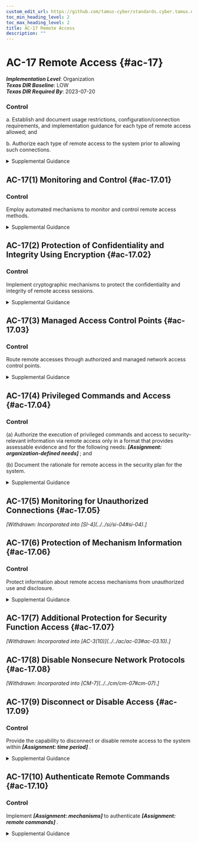 ```yaml
---
custom_edit_url: https://github.com/tamus-cyber/standards.cyber.tamus.edu/tree/main/static/content/tamus.edu/TAMUS_profile.xml
toc_min_heading_level: 2
toc_max_heading_level: 2
title: AC-17 Remote Access
description: ""
---
```


# AC-17 Remote Access {#ac-17}

_**Implementation Level**_: Organization\
_**Texas DIR Baseline**_: LOW\
_**Texas DIR Required By**_: 2023-07-20

### Control

a. Establish and document usage restrictions, configuration/connection requirements, and implementation guidance for each type of remote access allowed; and

b. Authorize each type of remote access to the system prior to allowing such connections.

<details>
  <summary>Supplemental Guidance</summary>

Remote access is access to organizational systems (or processes acting on behalf of users) that communicate through external networks such as the Internet. Types of remote access include dial-up, broadband, and wireless. Organizations use encrypted virtual private networks (VPNs) to enhance confidentiality and integrity for remote connections. The use of encrypted VPNs provides sufficient assurance to the organization that it can effectively treat such connections as internal networks if the cryptographic mechanisms used are implemented in accordance with applicable laws, executive orders, directives, regulations, policies, standards, and guidelines. Still, VPN connections traverse external networks, and the encrypted VPN does not enhance the availability of remote connections. VPNs with encrypted tunnels can also affect the ability to adequately monitor network communications traffic for malicious code. Remote access controls apply to systems other than public web servers or systems designed for public access. Authorization of each remote access type addresses authorization prior to allowing remote access without specifying the specific formats for such authorization. While organizations may use information exchange and system connection security agreements to manage remote access connections to other systems, such agreements are addressed as part of <a xmlns="http://csrc.nist.gov/ns/oscal/1.0" href="#ca-3">CA-3</a> . Enforcing access restrictions for remote access is addressed via <a xmlns="http://csrc.nist.gov/ns/oscal/1.0" href="#ac-3">AC-3</a>.

</details>

## AC-17(1) Monitoring and Control {#ac-17.01}

### Control

Employ automated mechanisms to monitor and control remote access methods.

<details>
  <summary>Supplemental Guidance</summary>

Monitoring and control of remote access methods allows organizations to detect attacks and help ensure compliance with remote access policies by auditing the connection activities of remote users on a variety of system components, including servers, notebook computers, workstations, smart phones, and tablets. Audit logging for remote access is enforced by <a xmlns="http://csrc.nist.gov/ns/oscal/1.0" href="#au-2">AU-2</a> . Audit events are defined in <a xmlns="http://csrc.nist.gov/ns/oscal/1.0" href="#au-2_smt.a">AU-2a</a>.

</details>

## AC-17(2) Protection of Confidentiality and Integrity Using Encryption {#ac-17.02}

### Control

Implement cryptographic mechanisms to protect the confidentiality and integrity of remote access sessions.

<details>
  <summary>Supplemental Guidance</summary>

Virtual private networks can be used to protect the confidentiality and integrity of remote access sessions. Transport Layer Security (TLS) is an example of a cryptographic protocol that provides end-to-end communications security over networks and is used for Internet communications and online transactions.

</details>

## AC-17(3) Managed Access Control Points {#ac-17.03}

### Control

Route remote accesses through authorized and managed network access control points.

<details>
  <summary>Supplemental Guidance</summary>

Organizations consider the Trusted Internet Connections (TIC) initiative <a xmlns="http://csrc.nist.gov/ns/oscal/1.0" href="#4f42ee6e-86cc-403b-a51f-76c2b4f81b54">DHS TIC</a> requirements for external network connections since limiting the number of access control points for remote access reduces attack surfaces.

</details>

## AC-17(4) Privileged Commands and Access {#ac-17.04}

### Control

(a) Authorize the execution of privileged commands and access to security-relevant information via remote access only in a format that provides assessable evidence and for the following needs: <strong>                        <em>[Assignment: organization-defined needs]</em>                     </strong> ; and

(b) Document the rationale for remote access in the security plan for the system.

<details>
  <summary>Supplemental Guidance</summary>

Remote access to systems represents a significant potential vulnerability that can be exploited by adversaries. As such, restricting the execution of privileged commands and access to security-relevant information via remote access reduces the exposure of the organization and the susceptibility to threats by adversaries to the remote access capability.

</details>

## AC-17(5) Monitoring for Unauthorized Connections {#ac-17.05}

<prop xmlns="http://csrc.nist.gov/ns/oscal/1.0" name="status" value="withdrawn">
               <em>[Withdrawn: Incorporated into [SI-4](../../si/si-04#si-04).]</em>
            </prop>
            

## AC-17(6) Protection of Mechanism Information {#ac-17.06}

### Control

Protect information about remote access mechanisms from unauthorized use and disclosure.

<details>
  <summary>Supplemental Guidance</summary>

Remote access to organizational information by non-organizational entities can increase the risk of unauthorized use and disclosure about remote access mechanisms. The organization considers including remote access requirements in the information exchange agreements with other organizations, as applicable. Remote access requirements can also be included in rules of behavior (see <a xmlns="http://csrc.nist.gov/ns/oscal/1.0" href="#pl-4">PL-4</a> ) and access agreements (see <a xmlns="http://csrc.nist.gov/ns/oscal/1.0" href="#ps-6">PS-6</a>).

</details>

## AC-17(7) Additional Protection for Security Function Access {#ac-17.07}

<prop xmlns="http://csrc.nist.gov/ns/oscal/1.0" name="status" value="withdrawn">
               <em>[Withdrawn: Incorporated into [AC-3(10)](../../ac/ac-03#ac-03.10).]</em>
            </prop>
            

## AC-17(8) Disable Nonsecure Network Protocols {#ac-17.08}

<prop xmlns="http://csrc.nist.gov/ns/oscal/1.0" name="status" value="withdrawn">
               <em>[Withdrawn: Incorporated into [CM-7](../../cm/cm-07#cm-07).]</em>
            </prop>
            

## AC-17(9) Disconnect or Disable Access {#ac-17.09}

### Control

Provide the capability to disconnect or disable remote access to the system within <strong>                     <em>[Assignment: time period]</em>                  </strong>.

<details>
  <summary>Supplemental Guidance</summary>

The speed of system disconnect or disablement varies based on the criticality of missions or business functions and the need to eliminate immediate or future remote access to systems.

</details>

## AC-17(10) Authenticate Remote Commands {#ac-17.10}

### Control

Implement <strong>                     <em>[Assignment: mechanisms]</em>                  </strong> to authenticate <strong>                     <em>[Assignment: remote commands]</em>                  </strong>.

<details>
  <summary>Supplemental Guidance</summary>

Authenticating remote commands protects against unauthorized commands and the replay of authorized commands. The ability to authenticate remote commands is important for remote systems for which loss, malfunction, misdirection, or exploitation would have immediate or serious consequences, such as injury, death, property damage, loss of high value assets, failure of mission or business functions, or compromise of classified or controlled unclassified information. Authentication mechanisms for remote commands ensure that systems accept and execute commands in the order intended, execute only authorized commands, and reject unauthorized commands. Cryptographic mechanisms can be used, for example, to authenticate remote commands.

</details>

